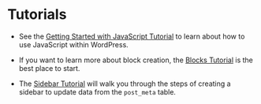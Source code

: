 # Tutorials

* See the [Getting Started with JavaScript Tutorial](../../../../docs/designers-developers/developers/tutorials/javascript/readme.md) to learn about how to use JavaScript within WordPress.

* If you want to learn more about block creation, the [Blocks Tutorial](../../../../docs/designers-developers/developers/tutorials/block-tutorial/readme.md) is the best place to start.

* The [Sidebar Tutorial](../../../../docs/designers-developers/developers/tutorials/sidebar-tutorial/plugin-sidebar-0.md) will walk you through the steps of creating a sidebar to update data from the `post_meta` table.

